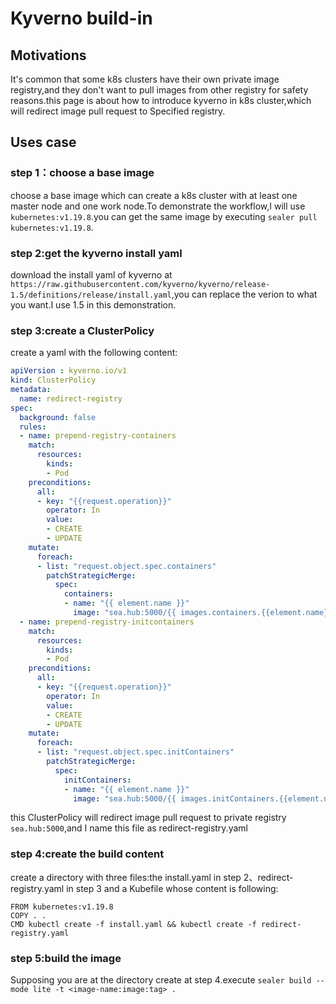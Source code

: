 # Kyverno build-in

## Motivations

It's common that some k8s clusters have their own private image registry,and they don't want to pull images from other registry for safety reasons.this page is about how to introduce kyverno in k8s cluster,which will redirect image pull request to Specified registry.

## Uses case

### step 1：choose a base image

choose a base image which can create a k8s cluster with at least one master node and one work node.To demonstrate the workflow,I will use `kubernetes:v1.19.8`.you can get the same image by executing `sealer pull kubernetes:v1.19.8`.

### step 2:get the kyverno install yaml

download the install yaml of kyverno at `https://raw.githubusercontent.com/kyverno/kyverno/release-1.5/definitions/release/install.yaml`,you can replace the verion to what you want.I use 1.5 in this demonstration.

### step 3:create a ClusterPolicy

create a yaml with the following content:

```yaml
apiVersion : kyverno.io/v1
kind: ClusterPolicy
metadata:
  name: redirect-registry
spec:
  background: false
  rules:
  - name: prepend-registry-containers
    match:
      resources:
        kinds:
        - Pod
    preconditions:
      all:
      - key: "{{request.operation}}"
        operator: In
        value:
        - CREATE
        - UPDATE
    mutate:
      foreach:
      - list: "request.object.spec.containers"
        patchStrategicMerge:
          spec:
            containers:
            - name: "{{ element.name }}"           
              image: "sea.hub:5000/{{ images.containers.{{element.name}}.path}}:{{images.containers.{{element.name}}.tag}}"
  - name: prepend-registry-initcontainers
    match:
      resources:
        kinds:
        - Pod
    preconditions:
      all:
      - key: "{{request.operation}}"
        operator: In
        value:
        - CREATE
        - UPDATE
    mutate:
      foreach:
      - list: "request.object.spec.initContainers"
        patchStrategicMerge:
          spec:
            initContainers:
            - name: "{{ element.name }}"           
              image: "sea.hub:5000/{{ images.initContainers.{{element.name}}.path}}:{{images.initContainers.{{element.name}}.tag}}"

```

this ClusterPolicy will redirect image pull request to private registry `sea.hub:5000`,and I name this file as redirect-registry.yaml

### step 4:create the build content

create a directory with three files:the install.yaml in step 2、redirect-registry.yaml in step 3 and a Kubefile whose content is following:

```shell
FROM kubernetes:v1.19.8
COPY . .
CMD kubectl create -f install.yaml && kubectl create -f redirect-registry.yaml
```

### step 5:build the image

Supposing you are at the directory create at step 4.execute `sealer build --mode lite -t <image-name:image:tag> .`
